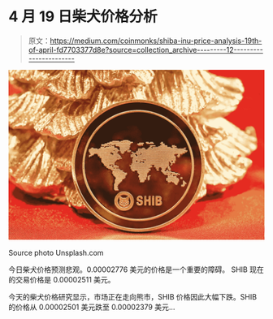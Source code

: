 # 4 月 19 日柴犬价格分析

> 原文：<https://medium.com/coinmonks/shiba-inu-price-analysis-19th-of-april-fd7703377d8e?source=collection_archive---------12----------------------->

![](img/3146abe6711f5bb1fa40d0a6fc91802a.png)

Source photo Unsplash.com

今日柴犬价格预测悲观。0.00002776 美元的价格是一个重要的障碍。
SHIB 现在的交易价格是 0.00002511 美元。

今天的柴犬价格研究显示，市场正在走向熊市，SHIB 价格因此大幅下跌。SHIB 的价格从 0.00002501 美元跌至 0.00002379 美元…